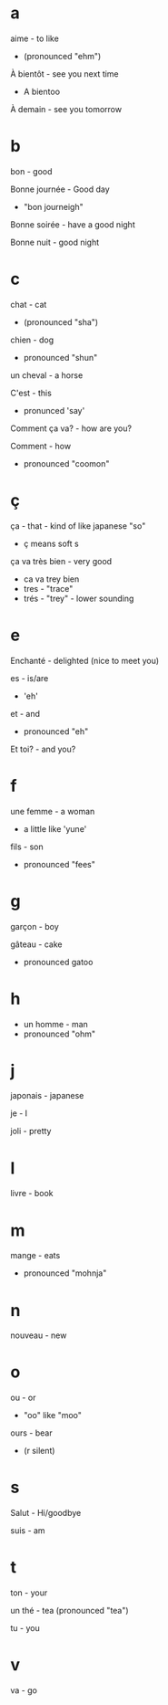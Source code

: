 # a

aime - to like
- (pronounced "ehm")

À bientôt - see you next time
- A bientoo

À demain - see you tomorrow

# b

bon - good

Bonne journée - Good day
- "bon journeigh"

Bonne soirée - have a good night

Bonne nuit - good night

# c

chat - cat
- (pronounced "sha")

chien - dog
- pronounced "shun"

un cheval - a horse

C'est - this
- pronunced 'say'

Comment ça va? - how are you?

Comment - how
- pronounced "coomon"

# ç

ça - that - kind of like japanese "so"
- ç means soft s

ça va très bien - very good
- ca va trey bien
- tres - "trace"
- trés - "trey" - lower sounding

# e

Enchanté - delighted (nice to meet you)

es - is/are
- 'eh'

et - and
- pronounced "eh"

Et toi? - and you?

# f

une femme - a woman
- a little like 'yune'

fils - son
- pronounced "fees"

# g

garçon - boy

gâteau - cake
- pronounced gatoo

# h

- un homme - man
- pronounced "ohm"

# j

japonais - japanese

je - I

joli - pretty

# l

livre - book

# m

mange - eats
- pronounced "mohnja"

# n

nouveau - new

# o

ou - or
- "oo" like "moo"

ours - bear
- (r silent)

# s

Salut - Hi/goodbye

suis - am

# t

ton - your

un thé - tea
(pronounced "tea")

tu - you

# v

va - go